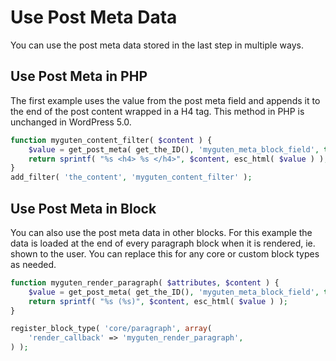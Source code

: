 # Use Post Meta Data

You can use the post meta data stored in the last step in multiple ways.

## Use Post Meta in PHP

The first example uses the value from the post meta field and appends it to the end of the post content wrapped in a H4 tag. This method in PHP is unchanged in WordPress 5.0.

```php
function myguten_content_filter( $content ) {
	$value = get_post_meta( get_the_ID(), 'myguten_meta_block_field', true );
	return sprintf( "%s <h4> %s </h4>", $content, esc_html( $value ) );
}
add_filter( 'the_content', 'myguten_content_filter' );
```

## Use Post Meta in Block

You can also use the post meta data in other blocks. For this example the data is loaded at the end of every paragraph block when it is rendered, ie. shown to the user. You can replace this for any core or custom block types as needed.

```php
function myguten_render_paragraph( $attributes, $content ) {
	$value = get_post_meta( get_the_ID(), 'myguten_meta_block_field', true );
	return sprintf( "%s (%s)", $content, esc_html( $value ) );
}

register_block_type( 'core/paragraph', array(
	'render_callback' => 'myguten_render_paragraph',
) );
```

